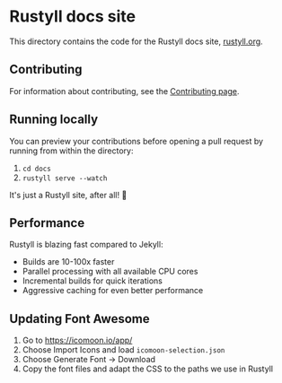 # Rustyll docs site

This directory contains the code for the Rustyll docs site, [rustyll.org](https://rustyll.org/).

## Contributing

For information about contributing, see the [Contributing page](https://rustyll.org/docs/contributing/).

## Running locally

You can preview your contributions before opening a pull request by running from within the directory:

1. `cd docs`
2. `rustyll serve --watch`

It's just a Rustyll site, after all! :rocket:

## Performance

Rustyll is blazing fast compared to Jekyll:

- Builds are 10-100x faster
- Parallel processing with all available CPU cores
- Incremental builds for quick iterations
- Aggressive caching for even better performance

## Updating Font Awesome

1. Go to <https://icomoon.io/app/>
2. Choose Import Icons and load `icomoon-selection.json`
3. Choose Generate Font → Download
4. Copy the font files and adapt the CSS to the paths we use in Rustyll
